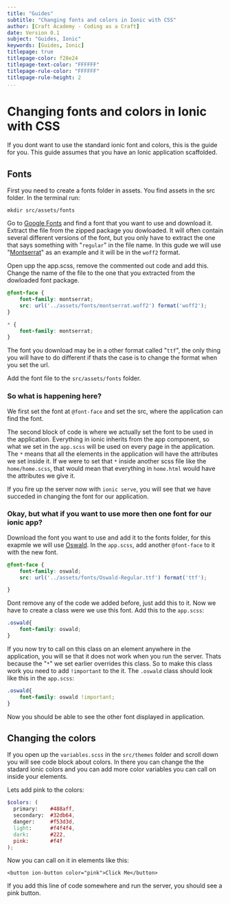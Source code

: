 ```yaml
---
title: "Guides"
subtitle: "Changing fonts and colors in Ionic with CSS"
author: [Craft Academy - Coding as a Craft]
date: Version 0.1
subject: "Guides, Ionic"
keywords: [Guides, Ionic]
titlepage: true
titlepage-color: f28e24
titlepage-text-color: "FFFFFF"
titlepage-rule-color: "FFFFFF"
titlepage-rule-height: 2
...
```


# Changing fonts and colors in Ionic with CSS

If you dont want to use the standard ionic font and colors, this is the guide for you. This guide assumes that you have an Ionic application scaffolded. 

## Fonts

First you need to create a fonts folder in assets. You find assets in the src folder.
In the terminal run:

 `mkdir src/assets/fonts`

Go to [Google Fonts](https://fonts.google.com/) and find a font that you want to use and download it. Extract the file from the zipped package you dowloaded. It will often contain several different versions of the font, but you only have to extract the one that says something with "`regular`" in the file name. In this gude we will use "[Montserrat](https://fonts.google.com/specimen/Montserrat)" as an example and it will be in the `woff2` format. 

Open upp the app.scss, remove the commented out code and add this.
Change the name of the file to the one that you extracted from the dowloaded font package. 
```scss
@font-face {
    font-family: montserrat;
    src: url('../assets/fonts/montserrat.woff2') format('woff2');
}

* {
    font-family: montserrat;
}
```
The font you download may be in a other format called "`ttf`", the only thing you will have to do different if thats the case is to change the format when you set the url.

Add the font file to the `src/assets/fonts` folder.


### So what is happening here?

We first set the font at `@font-face` and set the src, where the application can find the font.

The second block of code is where we actually set the font to be used in the application. Everything in ionic inherits from the app component, so what we set in the `app.scss` will be used on every page in the application. The `*` means that all the elements in the application will have the attributes we set inside it.
If we were to set that `*` inside another scss file like the  `home/home.scss`, that would mean that everything in `home.html` would have the attributes we give it.


If you fire up the server now with `ionic serve`, you will see that we have succeded in changing the font for our application.

### Okay, but what if you want to use more then one font for our ionic app?

Download the font you want to use and add it to the fonts folder, for this exapmle we will use [Oswald](https://fonts.google.com/specimen/Oswald).
In the `app.scss`, add another `@font-face` to it with the new font. 

```scss
@font-face {
    font-family: oswald;
    src: url('../assets/fonts/Oswald-Regular.ttf') format('ttf');

}
```

Dont remove any of the code we added before, just add this to it. Now we have to create a class were we use this font. Add this to the `app.scss`:

```scss
.oswald{
    font-family: oswald;
}
```

If you now try to call on this class on an element anywhere in the application, you will se that it does not work when you run the server. Thats because the "`*`" we set earlier overrides this class. So to make this class work you need to add `!important` to the it. The `.oswald` class should look like this in the `app.scss`:

```scss
.oswald{
    font-family: oswald !important;
}
```
Now you should be able to see the other font displayed in application. 

## Changing the colors

If you open up the `variables.scss` in the `src/themes` folder and scroll down you will see code block about colors. In there you can change the the stadard ionic colors and you can add more color variables you can call on inside your elements.

Lets add pink to the colors:
```scss
$colors: (
  primary:    #488aff,
  secondary:  #32db64,
  danger:     #f53d3d,
  light:      #f4f4f4,
  dark:       #222,
  pink:       #f4f
);
```
Now you can call on it in elements like this:

`<button ion-button color="pink">Click Me</button>`

If you add this line of code somewhere and run the server, you should see a pink button. 
